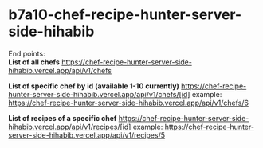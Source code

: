 # b7a10-chef-recipe-hunter-server-side-hihabib

End points:
<br>
<strong>List of all chefs</strong>
https://chef-recipe-hunter-server-side-hihabib.vercel.app/api/v1/chefs


<strong>List of specific chef by id (available 1-10 currently)</strong>
https://chef-recipe-hunter-server-side-hihabib.vercel.app/api/v1/chefs/[id]
example:
https://chef-recipe-hunter-server-side-hihabib.vercel.app/api/v1/chefs/6

<strong>List of recipes of a specific chef</strong>
https://chef-recipe-hunter-server-side-hihabib.vercel.app/api/v1/recipes/[id]
example: 
https://chef-recipe-hunter-server-side-hihabib.vercel.app/api/v1/recipes/5
